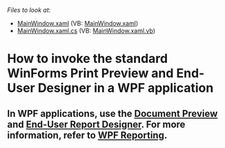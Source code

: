 *Files to look at*:

* [MainWindow.xaml](./CS/WpfXtraReports/MainWindow.xaml) (VB: [MainWindow.xaml](./VB/WpfXtraReports/MainWindow.xaml))
* [MainWindow.xaml.cs](./CS/WpfXtraReports/MainWindow.xaml.cs) (VB: [MainWindow.xaml.vb](./VB/WpfXtraReports/MainWindow.xaml.vb))
<!-- default file list end -->
# How to invoke the standard WinForms Print Preview and End-User Designer in a WPF application

## In WPF applications, use the [Document Preview](https://docs.devexpress.com/WPF/DevExpress.Xpf.Printing.DocumentPreviewControl) and [End-User Report Designer](https://docs.devexpress.com/XtraReports/114104/create-end-user-reporting-applications/wpf-reporting/end-user-report-designer). For more information, refer to [WPF Reporting](https://docs.devexpress.com/XtraReports/9830/create-end-user-reporting-applications/wpf-reporting).



